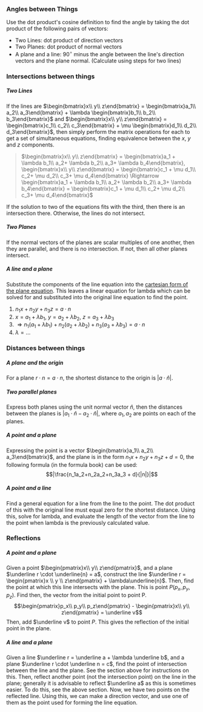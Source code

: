 ### Angles between Things
Use the dot product's cosine definition to find the angle by taking the dot product of the following pairs of vectors:
- Two Lines: dot product of direction vectors
- Two Planes: dot product of normal vectors
- A plane and a line: $90^\circ$ minus the angle between the line's direction vectors and the plane normal. (Calculate using steps for two lines)
### Intersections between things
##### Two Lines
If the lines are $\begin{bmatrix}x\\ y\\ z\end{bmatrix} = \begin{bmatrix}a_1\\ a_2\\ a_3\end{bmatrix} + \lambda \begin{bmatrix}b_1\\ b_2\\ b_3\end{bmatrix}$ and $\begin{bmatrix}x\\ y\\ z\end{bmatrix} = \begin{bmatrix}c_1\\ c_2\\ c_3\end{bmatrix} + \mu \begin{bmatrix}d_1\\ d_2\\ d_3\end{bmatrix}$, then simply perform the matrix operations for each to get a set of simultaneous equations, finding equivalence between the $x$, $y$ and $z$ components.
>$\begin{bmatrix}x\\ y\\ z\end{bmatrix} = \begin{bmatrix}a_1 + \lambda b_1\\ a_2+ \lambda b_2\\ a_3+ \lambda b_4\end{bmatrix}, \begin{bmatrix}x\\ y\\ z\end{bmatrix} = \begin{bmatrix}c_1 + \mu d_1\\ c_2+ \mu d_2\\ c_3+ \mu d_4\end{bmatrix} \Rightarrow \begin{bmatrix}a_1 + \lambda b_1\\ a_2+ \lambda b_2\\ a_3+ \lambda b_4\end{bmatrix} = \begin{bmatrix}c_1 + \mu d_1\\ c_2+ \mu d_2\\ c_3+ \mu d_4\end{bmatrix}$

If the solution to two of the equations fits with the third, then there is an intersection there. Otherwise, the lines do not intersect.
##### Two Planes
If the normal vectors of the planes are scalar multiples of one another, then they are parallel, and there is no intersection. If not, then all other planes intersect.
##### A line and a plane
Substitute the components of the line equation into the 
[cartesian form of the plane equation](./Planes%20in%203D#Cartesian). This leaves a linear equation for lambda which can be solved for and substituted into the original line equation to find the point.
1. $n_1x + n_2y + n_3z = a\cdot n$
2. $x = a_1 + \lambda b_1$, $y = a_2 + \lambda b_2$, $z = a_3 + \lambda b_3$
3. $\Rightarrow n_1(a_1 + \lambda b_1) + n_2(a_2 + \lambda b_2) + n_3(a_3 + \lambda b_3) = a\cdot n$
4. $\lambda = \dots$
### Distances between things
##### A plane and the origin
For a plane $r\cdot n = a\cdot n$, the shortest distance to the origin is $|a\cdot\hat n|$.
##### Two parallel planes
Express both planes using the unit normal vector $\hat n$, then the distances between the planes is $|a_1\cdot\hat n - a_2\cdot\hat n|$, where $a_1, a_2$ are points on each of the planes.
##### A point and a plane
Expressing the point is a vector $\begin{bmatrix}a_1\\ a_2\\ a_3\end{bmatrix}$, and the plane is in the form $n_1x + n_2y + n_3z + d = 0$, the following formula (in the formula book) can be used:
$$|\frac{n_1a_2+n_2a_2+n_3a_3 + d}{|n|}|$$
##### A point and a line
Find a general equation for a line from the line to the point. The dot product of this with the original line must equal zero for the shortest distance. Using this, solve for lambda, and evaluate the length of the vector from the line to the point when lambda is the previously calculated value.
### Reflections
##### A point and a plane
Given a point $\begin{pmatrix}x\\ y\\ z\end{pmatrix}$, and a plane $\underline r \cdot \underline{n} = a$, construct the line $\underline r = \begin{pmatrix}x \\ y \\ z\end{pmatrix} + \lambda\underline{n}$.
Then, find the point at which this line intersects with the plane. This is point $P (p_x, p_y, p_z)$. Find then, the vector from the initial point to point P. 
$$\begin{pmatrix}p_x\\ p_y\\ p_z\end{pmatrix} - \begin{pmatrix}x\\ y\\ z\end{pmatrix} = \underline v$$
Then, add $\underline v$ to point $P$. This gives the reflection of the initial point in the plane.
##### A line and a plane
Given a line $\underline r = \underline a + \lambda \underline b$, and a plane $\underline r \cdot \underline n = c$, find the point of intersection between the line and the plane. See the section above for instructions on this. Then, reflect another point (not the intersection point) on the line in the plane; generally it is advisable to reflect $\underline a$ as this is sometimes easier. To do this, see the above section. 
Now, we have two points on the reflected line. Using this, we can make a direction vector, and use one of them as the point used for forming the line equation.